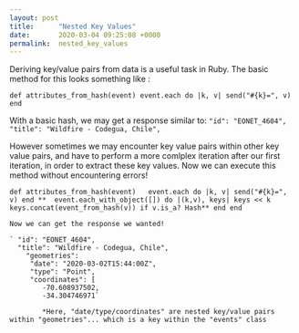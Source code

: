```yaml
---
layout: post
title:      "Nested Key Values"
date:       2020-03-04 09:25:08 +0000
permalink:  nested_key_values
---
```


Deriving key/value pairs from data is a useful task in Ruby. The basic method for this looks something like :

`def attributes_from_hash(event)
  event.each do |k, v|
   send("#{k}=", v)
	end`
 
 With a basic hash, we may get a response similar to:
 `"id": "EONET_4604",
   "title": "Wildfire - Codegua, Chile",`

However sometimes we may encounter key value pairs within other key value pairs, and have to perform a more comlplex iteration  after our first iteration, in order to extract these key values. Now we can execute this method without encountering errors!

` def attributes_from_hash(event)  
   event.each do |k, v|
    send("#{k}=", v)
   end
    **  event.each_with_object([]) do |(k,v), keys|
       keys << k 
        keys.concat(event_from_hash(v)) if v.is_a? Hash**
    end
  end `
		
	
	Now we can get the response we wanted!
	
	` "id": "EONET_4604",
      "title": "Wildfire - Codegua, Chile",
		"geometries":
         "date": "2020-03-02T15:44:00Z",
         "type": "Point",
         "coordinates": [
            -70.608937502,
            -34.304746971`
						
			*Here, "date/type/coordinates" are nested key/value pairs within "geometries"... which is a key within the "events" class
		
		
		
		
		
